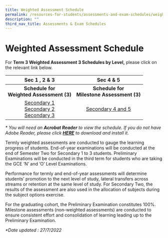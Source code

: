 ```yaml
---
title: Weighted Assessment Schedule
permalink: /resources-for-students/assessments-and-exam-schedules/weighted-assessment-schedule/permalink/
description: ""
third_nav_title: Assessments & Exam Schedules
---
```

Weighted Assessment Schedule
============================

For **Term 3 Weighted Assessment 3 Schedules by Level,** please click on the relevant link below.

| **Sec 1 , 2 & 3** | **Sec 4 & 5** |
|:---:|:---:|
| **Schedule for<br>Weighted Assessment (3)** | **Schedule for<br>Milestone Assessment (3)** |
| [Secondary 1](/files/Sec-1-schedule_WA3.pdf) <br>[Secondary 2](/files/Sec-2-schedule_WA3.pdf)  <br>[Secondary 3](/files/Sec-3-schedule_WA3.pdf)     | [Secondary 4 and 5](/files/T3MA3_Sec-4_5.pdf)    |


_* You will need an **Acrobat Reader** to view the schedule. If you do not have Adobe Reader, please click [**HERE**](http://get.adobe.com/uk/reader/) to download and install it._

Termly weighted assessments are conducted to gauge the learning progress of students. End-of-year examinations will be conducted at the end of Semester Two for Secondary 1 to 3 students. Preliminary Examinations will be conducted in the third term for students who are taking the GCE ‘N’ and ‘O’ Level Examinations.

Performance for termly and end-of-year assessments will determine students’ promotion to the next level of study, lateral transfers across streams or retention at the same level of study. For Secondary Two, the results of the assessment are also used in the allocation of subjects during the subject options exercise.  

For the graduating cohort, the Preliminary Examination constitutes 100%. Milestone assessments (non-weighted assessments) are conducted to ensure consistent effort and consolidation of learning leading up to the Preliminary Examination.

_\*Date updated : 27/7/2022_